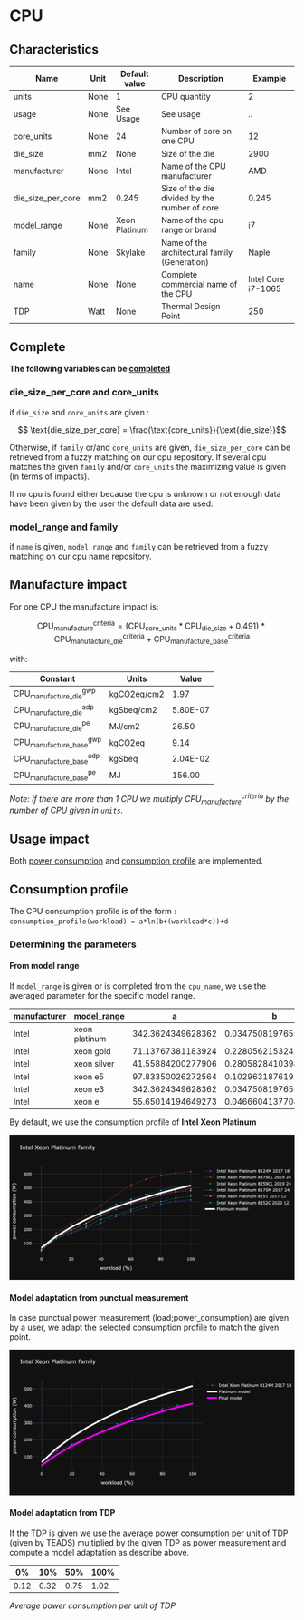 # CPU

## Characteristics

| Name              | Unit | Default value | Description                                   | Example            |
|-------------------|------|---------------|-----------------------------------------------|--------------------|
| units             | None | 1             | CPU quantity                                  | 2                  |
| usage             | None | See Usage     | See usage                                     | ..                 |
| core_units        | None | 24            | Number of core on one CPU                     | 12                 |
| die_size          | mm2  | None          | Size of the die                               | 2900               |
| manufacturer      | None | Intel         | Name of the CPU manufacturer                  | AMD                |
| die_size_per_core | mm2  | 0.245         | Size of the die divided by the number of core | 0.245              |
| model_range       | None | Xeon Platinum | Name of the cpu range or brand                | i7                 |
| family            | None | Skylake       | Name of the architectural family (Generation) | Naple              |
| name              | None | None          | Complete commercial name of the CPU           | Intel Core i7-1065 |
| TDP               | Watt | None          | Thermal Design Point                          | 250                |


## Complete

**The following variables can be [completed](../complete.md)**

### die_size_per_core and core_units

if ```die_size``` and ```core_units``` are given :

$$ \text{die_size_per_core} = \frac{\text{core_units}}{\text{die_size}}$$

Otherwise, if ```family``` or/and ```core_units``` are given, ```die_size_per_core``` can be retrieved from a fuzzy matching on our cpu repository.
If several cpu matches the given ```family``` and/or ```core_units``` the maximizing value is given (in terms of impacts).

If no cpu is found either because the cpu is unknown or not enough data have been given by the user the default data are used.

### model_range and family

if ```name``` is given, ```model_range``` and ```family``` can be retrieved from a fuzzy matching on our cpu name repository.

## Manufacture impact

For one CPU the manufacture impact is:

$$ 
\text{CPU}_\text{manufacture}^\text{criteria} = (\text{CPU}_{\text{core_units}} * \text{CPU}_{\text{die_size}} + 0.491 ) * \text{CPU}_\text{manufacture_die}^\text{criteria} + \text{CPU}_\text{manufacture_base}^\text{criteria}
$$

with:

| Constant                                          | Units       | Value    |
|---------------------------------------------------|-------------|----------|
| $\text{CPU}_\text{manufacture_die}^{\text{gwp}}$  | kgCO2eq/cm2 | 1.97     |
| $\text{CPU}_\text{manufacture_die}^{\text{adp}}$  | kgSbeq/cm2  | 5.80E-07 |
| $\text{CPU}_\text{manufacture_die}^{\text{pe}}$   | MJ/cm2      | 26.50    |
| $\text{CPU}_\text{manufacture_base}^{\text{gwp}}$ | kgCO2eq     | 9.14     |
| $\text{CPU}_\text{manufacture_base}^{\text{adp}}$ | kgSbeq      | 2.04E-02 |
| $\text{CPU}_\text{manufacture_base}^{\text{pe}}$  | MJ          | 156.00   |

_Note: If there are more than 1 CPU we multiply $\text{CPU}_\text{manufacture}^\text{criteria}$ by the number of CPU given in `units`._

## Usage impact

Both [power consumption](../usage/elec_conso.md) and [consumption profile](../consumption_profile.md) are implemented.

## Consumption profile

The CPU consumption profile is of the form : ```consumption_profile(workload) = a*ln(b+(workload*c))+d```

### Determining the parameters

#### From model range

If ```model_range``` is given or is completed from the ```cpu_name```, we use the averaged parameter for the specific model range.

| manufacturer  |model_range  | a                 |b                   |c                 |d                  |
|---------------|-------------|-------------------|--------------------|------------------|-------------------|
| Intel         |xeon platinum| 342.3624349628362 |0.034750819765533035|36.89522616719806 |-16.402219089443307|
| Intel         |xeon gold    | 71.13767381183924 |0.2280562153242743  |9.66939980437224  |6.266004455550223  |
| Intel         |xeon silver  | 41.55884200277906 |0.2805828410398358  |8.424085900547572 |4.764407035404158  |
| Intel         |xeon e5      | 97.83350026272564 |0.10296318761911205 |15.726228837967518|-1.8588498922070307|
| Intel         |xeon e3      | 342.3624349628362 |0.034750819765533035|36.89522616719806 |-16.402219089443307|
| Intel         |xeon e       | 55.65014194649273 |0.04666041377084888 |20.41458697644834 |4.243652609400892  |

By default, we use the consumption profile of **Intel Xeon Platinum**

![img_1.png](img_1.png)

#### Model adaptation from punctual measurement

In case punctual power measurement (load;power_consumption) are given by a user, we adapt the selected consumption profile to match the given point.

![img_2.png](img_2.png)

#### Model adaptation from TDP

If the TDP is given we use the average power consumption per unit of TDP (given by TEADS) multiplied by the given TDP as power measurement and compute a model adaptation as describe above. 

| 0%   | 10%  | 50%   | 100%   |
|------|------|-------|--------|
| 0.12 | 0.32 | 0.75  | 1.02   |
*Average power consumption per unit of TDP*

